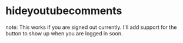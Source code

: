 # hideyoutubecomments

note: This works if you are signed out currently. I'll add support for the button to show up when you are logged in soon.
